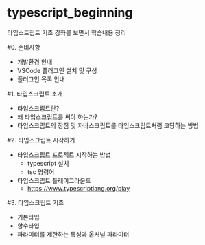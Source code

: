 # typescript_beginning
타입스트립트 기초 강좌를 보면서 학습내용 정리

#0. 준비사항
- 개발환경 안내
- VSCode 플러그인 설치 및 구성
- 플러그인 목록 안내

#1. 타입스크립트 소개
- 타입스크립트란?
- 왜 타입스크립트를 써야 하는가?
- 타입스크립트의 장점 및 자바스크립트를 타입스크립트처럼 코딩하는 방법

#2. 타입스크립트 시작하기
- 타입스크립트 프로젝트 시작하는 방법
  - typescript 설치
  - tsc 명령어
- 타입스크립트 플레이그라운드
  - https://www.typescriptlang.org/play

#3. 타입스크립트 기초
- 기본타입
- 함수타입
- 파라미터를 제한하는 특성과 옵셔널 파라미터